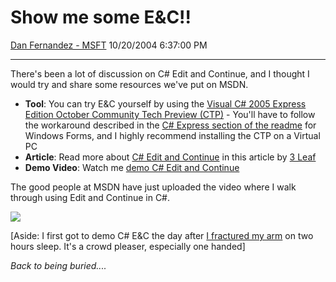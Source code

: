 <div id="page">

# Show me some E\&C\!\!

[Dan Fernandez -
MSFT](https://social.msdn.microsoft.com/profile/Dan%20Fernandez%20-%20MSFT)
10/20/2004 6:37:00 PM

-----

<div id="content">

There's been a lot of discussion on C\# Edit and Continue, and I thought
I would try and share some resources we've put on MSDN.

  - **Tool**: You can try E\&C yourself by using the [Visual C\# 2005
    Express Edition October Community Tech Preview
    (CTP)](http://download.microsoft.com/download/a/5/e/a5efa6aa-b73c-4fa7-89b7-4a5fcd60f2a8/vcssetup.exe) -
    You'll have to follow the workaround described in the [C\# Express
    section of the
    readme](http://lab.msdn.microsoft.com/express/readme/cptreadme1004/default.aspx) for
    Windows Forms, and I highly recommend installing the CTP on a
    Virtual PC
  - **Article**: Read more about [C\# Edit and
    Continue](http://msdn.microsoft.com/vcsharp/default.aspx?pull=/library/en-us/dnvs05/html/edit_continue.asp)
    in this article by [3 Leaf](http://www.3leaf.com/)
  - **Demo Video**: Watch me [demo C\# Edit and
    Continue](http://www.microsoft.com/seminar/shared/asp/view.asp?url=/seminar/en/csharpexpresscpt/manifest.xml&rate=1)

The good people at MSDN have just uploaded the video where I walk
through using Edit and Continue in C\#.

![](http://www.danfernandez.com/view/view.aspx?ID=65)

\[Aside: I first got to demo C\# E\&C the day after [I fractured my
arm](http://blogs.msdn.com/danielfe/archive/2004/09/09/227514.aspx) on
two hours sleep. It's a crowd pleaser, especially one handed\]

*Back to being buried....*

</div>

</div>
